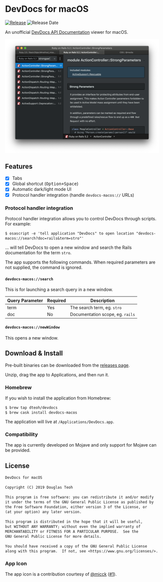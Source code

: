 # DevDocs for macOS

[![Release](https://img.shields.io/github/release/dteoh/devdocs-macos.svg)](https://github.com/dteoh/devdocs-macos/releases)
![Release Date](https://img.shields.io/github/release-date/dteoh/devdocs-macos.svg)

An unofficial [DevDocs API Documentation][1] viewer for macOS.

![App screenshot](./img/screenshot.png?raw=true "DevDocs for macOS screenshot")

## Features

- [x] Tabs
- [x] Global shortcut (<kbd>Option+Space</kbd>)
- [x] Automatic dark/light mode UI
- [x] Protocol handler integration (handle `devdocs-macos://` URLs)

### Protocol handler integration

Protocol handler integration allows you to control DevDocs through scripts. For
example:

```
$ osascript -e 'tell application "DevDocs" to open location "devdocs-macos://search?doc=rails&term=stro"'
```

... will tell DevDocs to open a new window and search the Rails documentation for
the term `stro`.

The app supports the following commands. When required parameters are not
supplied, the command is ignored.

#### `devdocs-macos://search`

This is for launching a search query in a new window.

| Query Parameter | Required | Description
| --------------- | -------- | -----------
| term            | Yes      | The search term, eg. `stro`
| doc             | No       | Documentation scope, eg. `rails`

#### `devdocs-macos://newWindow`

This opens a new window.

## Download & Install

Pre-built binaries can be downloaded from the [releases page][2].

Unzip, drag the app to Applications, and then run it.

### Homebrew

If you wish to install the application from Homebrew:

```
$ brew tap dteoh/devdocs
$ brew cask install devdocs-macos
```

The application will live at `/Applications/DevDocs.app`.

### Compatibility

The app is currently developed on Mojave and only support for Mojave can be
provided.

## License

```
DevDocs for macOS

Copyright (C) 2019 Douglas Teoh

This program is free software: you can redistribute it and/or modify
it under the terms of the GNU General Public License as published by
the Free Software Foundation, either version 3 of the License, or
(at your option) any later version.

This program is distributed in the hope that it will be useful,
but WITHOUT ANY WARRANTY; without even the implied warranty of
MERCHANTABILITY or FITNESS FOR A PARTICULAR PURPOSE.  See the
GNU General Public License for more details.

You should have received a copy of the GNU General Public License
along with this program.  If not, see <https://www.gnu.org/licenses/>.
```

### App Icon

The app icon is a contribution courtesy of [@micck][3] ([#1][4]).


[1]: https://devdocs.io/
[2]: https://github.com/dteoh/devdocs-macos/releases
[3]: https://github.com/micck
[4]: https://github.com/dteoh/devdocs-macos/issues/1
